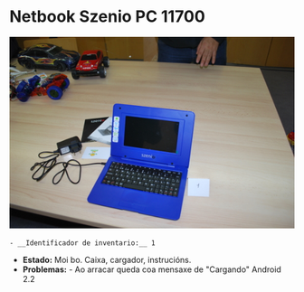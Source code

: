 # Netbook Szenio PC 11700
	
![Netbook Szenio](fotos/01.jpg)

	- __Identificador de inventario:__ 1
  - __Estado:__ Moi bo. Caixa, cargador, instrucións.
  - __Problemas:__
		- Ao arracar queda coa mensaxe de "Cargando" Android 2.2
		
